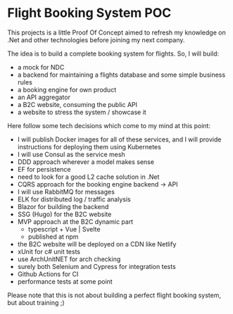 ﻿# Flight Booking System POC

This projects is a little Proof Of Concept aimed to refresh my knowledge on .Net and other technologies before joining my next company.

The idea is to build a complete booking system for flights. So, I will build:

- a mock for NDC
- a backend for maintaining a flights database and some simple business rules
- a booking engine for own product
- an API aggregator
- a B2C website, consuming the public API
- a website to stress the system / showcase it


Here follow some tech decisions which come to my mind at this point:

- I will publish Docker images for all of these services, and I will provide instructions for deploying them using Kubernetes
- I will use Consul as the service mesh
- DDD approach wherever a model makes sense 
- EF for persistence
- need to look for a good L2 cache solution in .Net
- CQRS approach for the booking engine backend -> API
- I will use RabbitMQ for messages
- ELK for distributed log / traffic analysis
- Blazor for building the backend
- SSG (Hugo) for the B2C website
- MVP approach at the B2C dynamic part
  - typescript + Vue | Svelte
  - published at npm 
- the B2C website will be deployed on a CDN like Netlify
- xUnit for c# unit tests
- use ArchUnitNET for arch checking
- surely both Selenium and Cypress for integration tests
- Github Actions for CI
- performance tests at some point

Please note that this is not about building a perfect flight booking system, but about training ;) 


